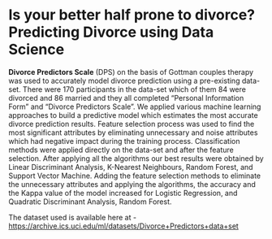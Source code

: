 # Is your better half prone to divorce? Predicting Divorce using Data Science #

**Divorce Predictors Scale** (DPS) on the basis of Gottman couples therapy was used to accurately model divorce prediction using a pre-existing data-set. There were 170 participants in the data-set which of them 84 were divorced and 86 married and they all completed “Personal Information Form” and “Divorce Predictors Scale”. We applied various machine learning approaches to build a predictive model which estimates the most accurate divorce prediction results. Feature selection process was used to find the most significant attributes by eliminating unnecessary and noise attributes which had negative impact during the training process. Classification methods were applied directly on the data-set and after the feature selection. After applying all the algorithms our best results were obtained by Linear Discriminant Analysis, K-Nearest Neighbours, Random Forest, and Support Vector Machine. Adding the feature selection methods to eliminate the unnecessary attributes and applying the algorithms, the accuracy and the Kappa value of the model increased for Logistic Regression, and Quadratic Discriminant Analysis, Random Forest.

The dataset used is available here at - https://archive.ics.uci.edu/ml/datasets/Divorce+Predictors+data+set
